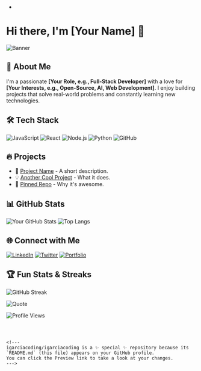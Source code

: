 - ```md
# Hi there, I'm [Your Name] 👋

![Banner](https://your-image-url.com/banner.png)

## 🚀 About Me
I'm a passionate **[Your Role, e.g., Full-Stack Developer]** with a love for **[Your Interests, e.g., Open-Source, AI, Web Development]**. I enjoy building projects that solve real-world problems and constantly learning new technologies.

## 🛠️ Tech Stack
![JavaScript](https://img.shields.io/badge/JavaScript-F7DF1E?style=flat&logo=javascript&logoColor=black)
![React](https://img.shields.io/badge/React-20232A?style=flat&logo=react&logoColor=61DAFB)
![Node.js](https://img.shields.io/badge/Node.js-43853D?style=flat&logo=node.js&logoColor=white)
![Python](https://img.shields.io/badge/Python-3776AB?style=flat&logo=python&logoColor=white)
![GitHub](https://img.shields.io/badge/GitHub-181717?style=flat&logo=github&logoColor=white)

## 🔥 Projects
- 🌟 [Project Name](https://github.com/yourproject) - A short description.
- 💡 [Another Cool Project](https://github.com/yourproject) - What it does.
- 🚀 [Pinned Repo](https://github.com/yourproject) - Why it's awesome.

## 📊 GitHub Stats
![Your GitHub Stats](https://github-readme-stats.vercel.app/api?username=yourusername&show_icons=true&theme=tokyonight)
![Top Langs](https://github-readme-stats.vercel.app/api/top-langs/?username=yourusername&layout=compact&theme=tokyonight)

## 🌐 Connect with Me
[![LinkedIn](https://img.shields.io/badge/LinkedIn-blue?style=flat&logo=linkedin)](https://linkedin.com/in/yourusername)
[![Twitter](https://img.shields.io/badge/Twitter-blue?style=flat&logo=twitter)](https://twitter.com/yourusername)
[![Portfolio](https://img.shields.io/badge/Portfolio-000?style=flat&logo=firefox)](https://yourportfolio.com)

## 🏆 Fun Stats & Streaks
![GitHub Streak](https://github-readme-streak-stats.herokuapp.com/?user=yourusername&theme=tokyonight)

![Quote](https://quotes-github-readme.vercel.app/api?type=horizontal&theme=radical)

![Profile Views](https://komarev.com/ghpvc/?username=yourusername)
```



<!---
igarciacoding/igarciacoding is a ✨ special ✨ repository because its `README.md` (this file) appears on your GitHub profile.
You can click the Preview link to take a look at your changes.
--->
